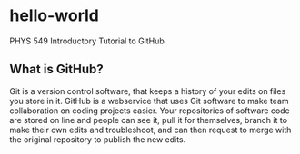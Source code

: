 # hello-world
PHYS 549 Introductory Tutorial to GitHub

## What is GitHub?
Git is a version control software, that keeps a history of your edits on files you store in it. GitHub is a webservice that uses Git software to make team collaboration on coding projects easier. Your repositories of software code are stored on line and people can see it, pull it for themselves, branch it to make their own edits and troubleshoot, and can then request to merge with the original repository to publish the new edits.
